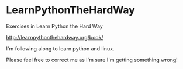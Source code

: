 # LearnPythonTheHardWay
Exercises in Learn Python the Hard Way

http://learnpythonthehardway.org/book/

I'm following along to learn python and linux.

Please feel free to correct me as I'm sure I'm getting something wrong!
